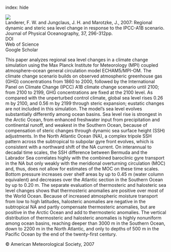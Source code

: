 index: hide

<div class="Citation">
    <div class="Citation-thumb CitationThumb-linked"  data-href="https://doi.org/10.1175/jpo3013.1">
      <img src="https://static.claimspace.cloud/climate-study-static/refs/thumbs/13/Landerer_et_al_2007-thumb.png" />
    </div>

  <div class="Citation-body">
    <div class="Citation-text">Landerer, F. W. and Jungclaus, J. H. and Marotzke, J., 2007: Regional dynamic and steric sea level change in response to the IPCC-A1B scenario. <span class="Article-journal">Journal of Physical Oceanography, </span><span class="Article-volume">37, </span>296-312pp.</div>
    <div class="Citation-links">
      <div class="CitationLink" data-href="https://doi.org/10.1175/jpo3013.1">
        <div class="CitationLink-icon CitationLink-Doi"></div>
        <div class="CitationLink-text">DOI</div>
      </div>
      <div class="CitationLink" data-href="http://cel.webofknowledge.com/InboundService.do?customersID=atyponcel&smartRedirect=yes&mode=FullRecord&IsProductCode=Yes&product=CEL&Init=Yes&Func=Frame&action=retrieve&SrcApp=literatum&SrcAuth=atyponcel&SID=7CNc3cIRaBKjGbSujFM&UT=WOS:000244558000013">
        <div class="CitationLink-icon CitationLink-Isi"></div>
        <div class="CitationLink-text">Web of Science</div>
      </div>
      <div class="CitationLink" data-href="https://scholar.google.com/scholar?q=10.1175/jpo3013.1">
        <div class="CitationLink-icon CitationLink-Scholar"></div>
        <div class="CitationLink-text">Google Scholar</div>
      </div>
    </div>
  </div>
</div>

This paper analyzes regional sea level changes in a climate change simulation using the Max Planck Institute for Meteorology (MPI) coupled atmosphere–ocean general circulation model ECHAM5/MPI-OM. The climate change scenario builds on observed atmospheric greenhouse gas (GHG) concentrations from 1860 to 2000, followed by the International Panel on Climate Change (IPCC) A1B climate change scenario until 2100; from 2100 to 2199, GHG concentrations are fixed at the 2100 level. As compared with the unperturbed control climate, global sea level rises 0.26 m by 2100, and 0.56 m by 2199 through steric expansion; eustatic changes are not included in this simulation. The model’s sea level evolves substantially differently among ocean basins. Sea level rise is strongest in the Arctic Ocean, from enhanced freshwater input from precipitation and continental runoff, and weakest in the Southern Ocean, because of compensation of steric changes through dynamic sea surface height (SSH) adjustments. In the North Atlantic Ocean (NA), a complex tripole SSH pattern across the subtropical to subpolar gyre front evolves, which is consistent with a northward shift of the NA current. On interannual to decadal time scales, the SSH difference between Bermuda and the Labrador Sea correlates highly with the combined baroclinic gyre transport in the NA but only weakly with the meridional overturning circulation (MOC) and, thus, does not allow for estimates of the MOC on these time scales. Bottom pressure increases over shelf areas by up to 0.45 m (water column equivalent) and decreases over the Atlantic section in the Southern Ocean by up to 0.20 m. The separate evaluation of thermosteric and halosteric sea level changes shows that thermosteric anomalies are positive over most of the World Ocean. Because of increased atmospheric moisture transport from low to high latitudes, halosteric anomalies are negative in the subtropical NA and partly compensate thermosteric anomalies, but are positive in the Arctic Ocean and add to thermosteric anomalies. The vertical distribution of thermosteric and halosteric anomalies is highly nonuniform among ocean basins, reaching deeper than 3000 m in the Southern Ocean, down to 2200 m in the North Atlantic, and only to depths of 500 m in the Pacific Ocean by the end of the twenty-first century.

<div class="Citation-copy">
&copy; American Meteorological Society, 2007
</div>